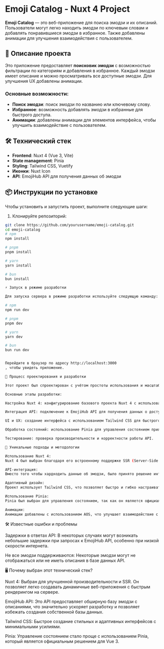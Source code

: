 # Emoji Catalog - Nuxt 4 Project

**Emoji Catalog** — это веб-приложение для поиска эмодзи и их описаний. Пользователи могут легко находить эмодзи по ключевым словам и добавлять понравившиеся эмодзи в избранное. Также добавлены анимации для улучшения взаимодействия с пользователем.

## 🚀 Описание проекта

Это приложение предоставляет **поисковик эмодзи** с возможностью фильтрации по категориям и добавления в избранное. Каждый эмодзи имеет описание и можно просматривать все доступные эмодзи. Для улучшения UX добавлены анимации.

### Основные возможности:

- **Поиск эмодзи**: поиск эмодзи по названию или ключевому слову.
- **Избранное**: возможность добавлять эмодзи в избранные для быстрого доступа.
- **Анимации**: добавлены анимации для элементов интерфейса, чтобы улучшить взаимодействие с пользователем.

## 🛠 Технический стек

- **Frontend**: Nuxt 4 (Vue 3, Vite)
- **State management**: Pinia
- **Styling**: Tailwind CSS, Vuetify
- **Иконки**: Nuxt Icon
- **API**: EmojiHub API для получения данных об эмодзи

## 📦 Инструкции по установке

Чтобы установить и запустить проект, выполните следующие шаги:

1. Клонируйте репозиторий:

```bash
git clone https://github.com/yourusername/emoji-catalog.git
cd emoji-catalog
# npm
npm install

# pnpm
pnpm install

# yarn
yarn install

# bun
bun install

⚡ Запуск в режиме разработки

Для запуска сервера в режиме разработки используйте следующую команду:

# npm
npm run dev

# pnpm
pnpm dev

# yarn
yarn dev

# bun
bun run dev


Перейдите в браузер по адресу http://localhost:3000
, чтобы увидеть приложение.

📐 Процесс проектирования и разработки

Этот проект был спроектирован с учётом простоты использования и масштабируемости. На начальном этапе было принято решение использовать Nuxt 4, так как он предоставляет гибкость в разработке и простоту настройки. Приложение также интегрировано с EmojiHub API для получения эмодзи и их описаний, что позволяет быстро добавлять новые эмодзи без необходимости вручную обновлять данные.

Основные этапы разработки:

Настройка Nuxt 4: конфигурирование базового проекта Nuxt 4 с использованием Vite для сборки и рендеринга.

Интеграция API: подключение к EmojiHub API для получения данных о доступных эмодзи.

UI и UX: создание интерфейса с использованием Tailwind CSS для быстрого создания адаптивных и современно выглядящих компонентов.

Обработка состояний: использование Pinia для управления состоянием приложения, таким как выбранные эмодзи и фильтры.

Тестирование: проверка производительности и корректности работы API.

🔧 Уникальные подходы и методологии

Использование Nuxt 4:
Nuxt 4 был выбран благодаря его встроенному поддержке SSR (Server-Side Rendering), что даёт преимущества в SEO и производительности.

API-интеграция:
Вместо того чтобы хардкодить данные об эмодзи, было принято решение интегрировать EmojiHub API для динамического получения и отображения эмодзи.

Адаптивный дизайн:
Проект использует Tailwind CSS, что позволяет быстро и гибко настраивать визуальный стиль интерфейса. Это помогает легко поддерживать мобильные и десктопные версии сайта.

Использование Pinia:
Pinia был выбран для управления состоянием, так как он является официальным решением для Vue 3 и интегрируется с Nuxt 4.

Анимации:
Анимации добавлены с использованием AOS, что улучшает взаимодействие с пользователем и делает интерфейс более динамичным.
```

🛠 Известные ошибки и проблемы

Задержки в ответах API: В некоторых случаях могут возникать небольшие задержки при запросах к EmojiHub API, особенно при низкой скорости интернета.

Не все эмодзи поддерживаются: Некоторые эмодзи могут не отображаться или не иметь описания в базе данных API.

🖥 Почему выбран этот технический стек?

Nuxt 4: Выбран для улучшенной производительности и SSR. Он позволяет легко создавать динамичные веб-приложения с быстрым рендерингом на сервере.

EmojiHub API: Это API предоставляет обширную базу эмодзи с описаниями, что значительно ускоряет разработку и позволяет избежать создания собственной базы данных.

Tailwind CSS: Быстрое создание стильных и адаптивных интерфейсов с минимальными усилиями.

Pinia: Управление состоянием стало проще с использованием Pinia, который является официальным решением для Vue 3.
